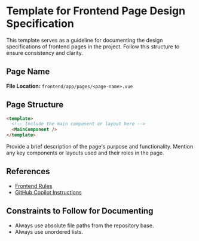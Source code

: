 # Template for Frontend Page Design Specification

This template serves as a guideline for documenting the design specifications of frontend pages in the project. Follow this structure to ensure consistency and clarity.

## Page Name

**File Location:** `frontend/app/pages/<page-name>.vue`

## Page Structure

```html
<template>
  <!-- Include the main component or layout here -->
  <MainComponent />
</template>
```

Provide a brief description of the page's purpose and functionality. Mention any key components or layouts used and their roles in the page.

## References

- [Frontend Rules](design/rules-app.md)
- [GitHub Copilot Instructions](.github/copilot-instructions.md)

## Constraints to Follow for Documenting

- Always use absolute file paths from the repository base.
- Always use unordered lists.